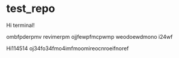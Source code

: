 # test_repo

Hi terminal!

ombfpderpmv
revimerpm
ojjfewpfmcpwmp
weodoewdmono
i24wf

Hi114514
oj34fo34fmo4imfmoomireocnroeifnoref

